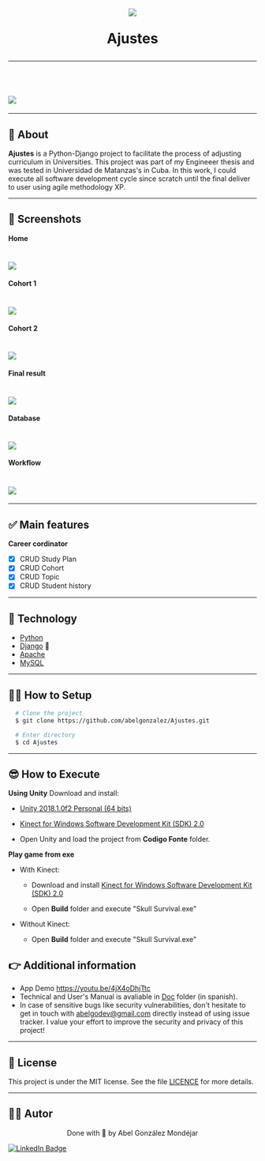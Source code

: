 <h1 align="center">
  <img 
    src="./Doc/home.jpg"
  />
  <p>Ajustes </p>
</h1>

---

<br>

<h1>
  <img 
    src="./Doc/demo.gif"
  />
</h1>

---
## 🧾 About
**Ajustes** is a Python-Django project to facilitate the process of adjusting curriculum in Universities. This project was part of my Engineeer thesis and was tested in Universidad de Matanzas's in Cuba. In this work, I could execute all software development cycle since scratch until the final deliver to user using agile methodology XP.

---
## 🧾 Screenshots
**Home**
<h1>
  <img 
    src="./Doc/home.jpg"
  />
</h1>

**Cohort 1**
<h1>
  <img 
    src="./Doc/cohort.jpg"
  />
</h1>

**Cohort 2**
<h1>
  <img 
    src="./Doc/cohort2.jpg"
  />
</h1>

**Final result**
<h1>
  <img 
    src="./Doc/finalResult.jpg"
  />
</h1>

**Database**
<h1>
  <img 
    src="./Doc/database.jpg"
  />
</h1>

**Workflow**
<h1>
  <img 
    src="./Doc/workflow.jpg"
  />
</h1>


---
## ✅ Main features
**Career cordinator**
- [x] CRUD Study Plan
- [x] CRUD Cohort
- [x] CRUD Topic
- [x] CRUD Student history

---
## 🔧 Technology

- [Python](https://www.python.org/) 
- [Django](https://www.djangoproject.com/) 💚
- [Apache](https://httpd.apache.org/)
- [MySQL](https://www.mysql.com/)

---
## 👨‍💻 How to Setup

```bash
  # Clone the project
  $ git clone https://github.com/abelgonzalez/Ajustes.git
```
```bash
  # Enter directory
  $ cd Ajustes
```

---
## 😎 How to Execute

**Using Unity**
Download and install:

 - [Unity 2018.1.0f2 Personal (64 bits)](https://unity3d.com/pt/unity/whats-new/unity-2018.1.0)

 - [Kinect for Windows Software Development Kit (SDK) 2.0](https://www.microsoft.com/en-us/download/details.aspx?id=44561)

- Open Unity and load the project from **Codigo Fonte** folder.

**Play game from exe**
* With Kinect:
  - Download and install [Kinect for Windows Software Development Kit (SDK) 2.0](https://www.microsoft.com/en-us/download/details.aspx?id=44561)

  - Open **Build** folder and execute "Skull Survival.exe"

* Without Kinect: 
  - Open **Build** folder and execute "Skull Survival.exe"

## 👉 Additional information
* App Demo https://youtu.be/4jX4oDhjTtc
* Technical and User's Manual is avaliable in [Doc](https://github.com/abelgonzalez/Ajustes/tree/main/Doc) folder (in spanish).
* In case of sensitive bugs like security vulnerabilities, don't hesitate to get in touch with abelgodev@gmail.com directly instead of using issue tracker. I value your effort to improve the security and privacy of this project!

---
## 📝 License

This project is under the MIT license. See the file <a href="https://github.com/abelgonzalez/Ajustes/LICENSE">LICENCE</a> for more details.

---
## 🧑‍💻 Autor
<p align="center">Done with 💙 by Abel González Mondéjar</p>


[![LinkedIn Badge](https://img.shields.io/badge/-Abel_González_Mondéjar-blue?style=flat-square&logo=Linkedin&logoColor=white&link=https://www.linkedin.com/in/abelgonzalezmondejar/)](https://www.linkedin.com/in/abelgonzalezmondejar/)
